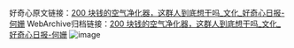 好奇心原文链接：[200 块钱的空气净化器，这群人到底想干吗_文化_好奇心日报-何姗](https://www.qdaily.com/articles/7050.html)
WebArchive归档链接：[200 块钱的空气净化器，这群人到底想干吗_文化_好奇心日报-何姗](http://web.archive.org/web/20170728143618/http://www.qdaily.com/articles/7050.html)
![image](http://ww3.sinaimg.cn/large/007d5XDply1g3wbfmo58zj30u0562npd)